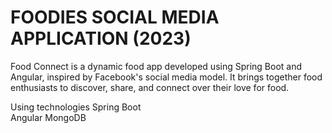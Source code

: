 # FOODIES SOCIAL MEDIA APPLICATION (2023)

Food Connect is a dynamic food app developed using Spring
Boot and Angular, inspired by Facebook's social media model. It
brings together food enthusiasts to discover, share, and connect
over their love for food.

Using technologies
  Spring Boot  
  Angular 
  MongoDB
